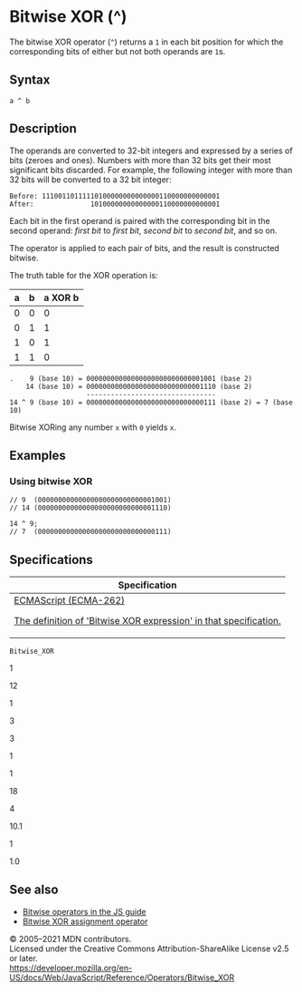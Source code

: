 # Bitwise XOR (^)

The bitwise XOR operator (`^`) returns a `1` in each bit position for which the corresponding bits of either but not both operands are `1`s.

## Syntax

    a ^ b

## Description

The operands are converted to 32-bit integers and expressed by a series of bits (zeroes and ones). Numbers with more than 32 bits get their most significant bits discarded. For example, the following integer with more than 32 bits will be converted to a 32 bit integer:

    Before: 11100110111110100000000000000110000000000001
    After:              10100000000000000110000000000001

Each bit in the first operand is paired with the corresponding bit in the second operand: _first bit_ to _first bit_, _second bit_ to _second bit_, and so on.

The operator is applied to each pair of bits, and the result is constructed bitwise.

The truth table for the XOR operation is:

<table><thead><tr class="header"><th>a</th><th>b</th><th>a XOR b</th></tr></thead><tbody><tr class="odd"><td>0</td><td>0</td><td>0</td></tr><tr class="even"><td>0</td><td>1</td><td>1</td></tr><tr class="odd"><td>1</td><td>0</td><td>1</td></tr><tr class="even"><td>1</td><td>1</td><td>0</td></tr></tbody></table>

    .    9 (base 10) = 00000000000000000000000000001001 (base 2)
        14 (base 10) = 00000000000000000000000000001110 (base 2)
                       --------------------------------
    14 ^ 9 (base 10) = 00000000000000000000000000000111 (base 2) = 7 (base 10)

Bitwise XORing any number `x` with `0` yields `x`.

## Examples

### Using bitwise XOR

    // 9  (00000000000000000000000000001001)
    // 14 (00000000000000000000000000001110)

    14 ^ 9;
    // 7  (00000000000000000000000000000111)

## Specifications

<table><thead><tr class="header"><th>Specification</th></tr></thead><tbody><tr class="odd"><td><a href="https://tc39.es/ecma262/#prod-BitwiseXORExpression">ECMAScript (ECMA-262) 
<br/>


<span class="small">The definition of 'Bitwise XOR expression' in that specification.</span></a></td></tr></tbody></table>

`Bitwise_XOR`

1

12

1

3

3

1

1

18

4

10.1

1

1.0

## See also

-   [Bitwise operators in the JS guide](https://developer.mozilla.org/en-US/docs/Web/JavaScript/Guide/Expressions_and_Operators#bitwise)
-   [Bitwise XOR assignment operator](bitwise_xor_assignment)

© 2005–2021 MDN contributors.  
Licensed under the Creative Commons Attribution-ShareAlike License v2.5 or later.  
<a href="https://developer.mozilla.org/en-US/docs/Web/JavaScript/Reference/Operators/Bitwise_XOR" class="_attribution-link">https://developer.mozilla.org/en-US/docs/Web/JavaScript/Reference/Operators/Bitwise_XOR</a>
